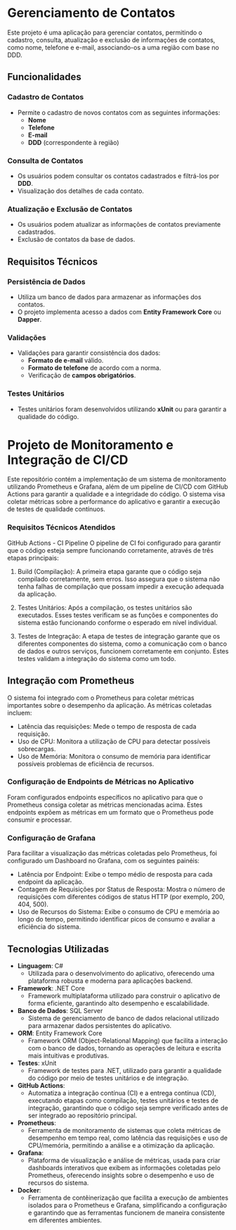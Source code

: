 # Gerenciamento de Contatos

Este projeto é uma aplicação para gerenciar contatos, permitindo o cadastro, consulta, atualização e exclusão de informações de contatos, como nome, telefone e e-mail, associando-os a uma região com base no DDD.

## Funcionalidades

### Cadastro de Contatos

- Permite o cadastro de novos contatos com as seguintes informações:
    - **Nome**
    - **Telefone**
    - **E-mail**
    - **DDD** (correspondente à região)

### Consulta de Contatos

- Os usuários podem consultar os contatos cadastrados e filtrá-los por **DDD**.
- Visualização dos detalhes de cada contato.

### Atualização e Exclusão de Contatos

- Os usuários podem atualizar as informações de contatos previamente cadastrados.
- Exclusão de contatos da base de dados.

## Requisitos Técnicos

### Persistência de Dados

- Utiliza um banco de dados para armazenar as informações dos contatos.
- O projeto implementa acesso a dados com **Entity Framework Core** ou **Dapper**.

### Validações

- Validações para garantir consistência dos dados:
    - **Formato de e-mail** válido.
    - **Formato de telefone** de acordo com a norma.
    - Verificação de **campos obrigatórios**.

### Testes Unitários

- Testes unitários foram desenvolvidos utilizando **xUnit** ou para garantir a qualidade do código.

# Projeto de Monitoramento e Integração de CI/CD
Este repositório contém a implementação de um sistema de monitoramento utilizando Prometheus e Grafana, além de um pipeline de CI/CD com GitHub Actions para garantir a qualidade e a integridade do código. O sistema visa coletar métricas sobre a performance do aplicativo e garantir a execução de testes de qualidade contínuos.

### Requisitos Técnicos Atendidos
GitHub Actions - CI Pipeline
O pipeline de CI foi configurado para garantir que o código esteja sempre funcionando corretamente, através de três etapas principais:

1. Build (Compilação):
A primeira etapa garante que o código seja compilado corretamente, sem erros. Isso assegura que o sistema não tenha falhas de compilação que possam impedir a execução adequada da aplicação.

2. Testes Unitários:
Após a compilação, os testes unitários são executados. Esses testes verificam se as funções e componentes do sistema estão funcionando conforme o esperado em nível individual.

3. Testes de Integração:
A etapa de testes de integração garante que os diferentes componentes do sistema, como a comunicação com o banco de dados e outros serviços, funcionem corretamente em conjunto. Estes testes validam a integração do sistema como um todo.


## Integração com Prometheus
O sistema foi integrado com o Prometheus para coletar métricas importantes sobre o desempenho da aplicação. As métricas coletadas incluem:

- Latência das requisições: Mede o tempo de resposta de cada requisição.
- Uso de CPU: Monitora a utilização de CPU para detectar possíveis sobrecargas.
- Uso de Memória: Monitora o consumo de memória para identificar possíveis problemas de eficiência de recursos.

### Configuração de Endpoints de Métricas no Aplicativo
Foram configurados endpoints específicos no aplicativo para que o Prometheus consiga coletar as métricas mencionadas acima. Estes endpoints expõem as métricas em um formato que o Prometheus pode consumir e processar.

### Configuração de Grafana
Para facilitar a visualização das métricas coletadas pelo Prometheus, foi configurado um Dashboard no Grafana, com os seguintes painéis:

- Latência por Endpoint: Exibe o tempo médio de resposta para cada endpoint da aplicação.
- Contagem de Requisições por Status de Resposta: Mostra o número de requisições com diferentes códigos de status HTTP (por exemplo, 200, 404, 500).
- Uso de Recursos do Sistema: Exibe o consumo de CPU e memória ao longo do tempo, permitindo identificar picos de consumo e avaliar a eficiência do sistema.


## Tecnologias Utilizadas

- **Linguagem**: C#
    - Utilizada para o desenvolvimento do aplicativo, oferecendo uma plataforma robusta e moderna para aplicações backend.
- **Framework**: .NET Core
    - Framework multiplataforma utilizado para construir o aplicativo de forma eficiente, garantindo alto desempenho e escalabilidade.
- **Banco de Dados**: SQL Server
    - Sistema de gerenciamento de banco de dados relacional utilizado para armazenar dados persistentes do aplicativo.
- **ORM**: Entity Framework Core
    - Framework ORM (Object-Relational Mapping) que facilita a interação com o banco de dados, tornando as operações de leitura e escrita mais intuitivas e produtivas.
- **Testes**: xUnit
    - Framework de testes para .NET, utilizado para garantir a qualidade do código por meio de testes unitários e de integração.
- **GitHub Actions**:
    - Automatiza a integração contínua (CI) e a entrega contínua (CD), executando etapas como compilação, testes unitários e testes de integração, garantindo que o código seja sempre verificado antes de ser integrado ao repositório principal.
- **Prometheus**:
    - Ferramenta de monitoramento de sistemas que coleta métricas de desempenho em tempo real, como latência das requisições e uso de CPU/memória, permitindo a análise e a otimização da aplicação.
- **Grafana**:
    - Plataforma de visualização e análise de métricas, usada para criar dashboards interativos que exibem as informações coletadas pelo Prometheus, oferecendo insights sobre o desempenho e uso de recursos do sistema.
- **Docker**:
    - Ferramenta de contêinerização que facilita a execução de ambientes isolados para o Prometheus e Grafana, simplificando a configuração e garantindo que as ferramentas funcionem de maneira consistente em diferentes ambientes.
